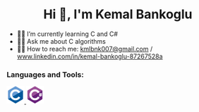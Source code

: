<h1 align="center">Hi 👋, I'm Kemal Bankoglu</h1>

- 🏋️‍♂️ I’m currently learning C and C#
- 🙋‍♂️ Ask me about C algorithms 
- 🧑‍💻 How to reach me: kmlbnk007@gmail.com / www.linkedin.com/in/kemal-bankoglu-87267528a

<h3 align="left">Languages and Tools:</h3>
<p align="left"> <a href="https://www.cprogramming.com/" target="_blank" rel="noreferrer"> <img src="https://raw.githubusercontent.com/devicons/devicon/master/icons/c/c-original.svg" alt="c" width="40" height="40"/> </a> <a href="https://www.w3schools.com/cs/" target="_blank" rel="noreferrer"> <img src="https://raw.githubusercontent.com/devicons/devicon/master/icons/csharp/csharp-original.svg" alt="csharp" width="40" height="40"/> </a> </p>
